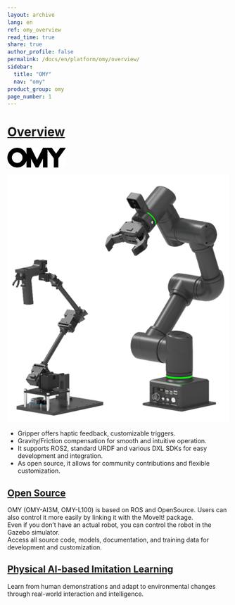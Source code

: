```yaml
---
layout: archive
lang: en
ref: omy_overview
read_time: true
share: true
author_profile: false
permalink: /docs/en/platform/omy/overview/
sidebar:
  title: "OMY"
  nav: "omy"
product_group: omy
page_number: 1
---
```


<style>body {counter-reset: h1 0 !important;}</style>

# [Overview](#overview)

![](/assets/images/platform/omy/omy_logo.png)

![](/assets/images/platform/omy/omy_product.png)

- Gripper offers haptic feedback, customizable triggers.
- Gravity/Friction compensation for smooth and intuitive operation.
- It supports ROS2, standard URDF and various DXL SDKs for easy development and integration.
- As open source, it allows for community contributions and flexible customization.

## [Open Source](#open-source)

OMY (OMY-AI3M, OMY-L100) is based on ROS and OpenSource. Users can also control it more easily by linking it with the MoveIt! package.  
Even if you don’t have an actual robot, you can control the robot in the Gazebo simulator​.  
Access all source code, models, documentation, and training data for development and customization.

## [Physical AI-based Imitation Learning](#physical-ai-based-imitation-learning)

Learn from human demonstrations and adapt to environmental changes through real-world interaction and intelligence.
